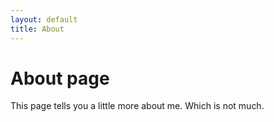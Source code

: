 ```yaml
---
layout: default
title: About
---
```

# About page
This page tells you a little more about me. Which is not much.
